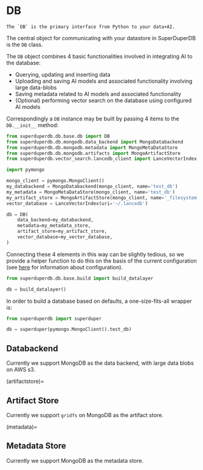 # DB

```{note}
The `DB` is the primary interface from Python to your data+AI.
```

The central object for communicating with your datastore in SuperDuperDB is the `DB` class.

The `DB` object combines 4 basic functionalities involved in integrating AI to the database:

- Querying, updating and inserting data 
- Uploading and saving AI models and associated functionality involving large data-blobs
- Saving metadata related to AI models and associated functionality
- (Optional) performing vector search on the database using configured AI models

Correspondingly a `DB` instance may be built by passing 4 items to the `DB.__init__` method:

```python
from superduperdb.db.base.db import DB
from superduperdb.db.mongodb.data_backend import MongoDatabackend
from superduperdb.db.mongodb.metadata import MongoMetaDataStore
from superduperdb.db.mongodb.artifacts import MongoArtifactStore
from superduperdb.vector_search.lancedb_client import LanceVectorIndex

import pymongo

mongo_client = pymongo.MongoClient()
my_databackend = MongoDatabackend(mongo_client, name='test_db')
my_metadata = MongoMetaDataStore(mongo_client, name='test_db')
my_artifact_store = MongoArtifactStore(mongo_client, name='_filesystem:test_db')
vector_database = LanceVectorIndex(uri='~/.lancedb')

db = DB(
    data_backend=my_databackend,
    metadata=my_metadata_store,
    artifact_store=my_artifact_store,
    vector_database=my_vector_database,
)
```

Connecting these 4 elements in this way can be slightly tedious, so we provide a helper function to do this on 
the basis of the current configuration (see [here]() for information about configuration).

```python
from superduperdb.db.base.build import build_datalayer

db = build_datalayer()
```

In order to build a database based on defaults, a one-size-fits-all wrapper is:

```python
from superduperdb import superduper

db = superduper(pymongo.MongoClient().test_db)
```

## Databackend

Currently we support MongoDB as the data backend, with large data blobs on AWS s3.

(artifactstore)=
## Artifact Store

Currently we support `gridfs` on MongoDB as the artifact store.

(metadata)=
## Metadata Store

Currently we support MongoDB as the metadata store.